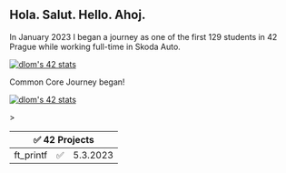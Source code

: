 <h2>Hola. Salut. Hello. Ahoj.</h2>
<p>In January 2023 I began a journey as one of the first 129 students in 42 Prague while working full-time in Skoda Auto.</p>
<p><a href="https://github.com/JaeSeoKim/badge42"><img src="https://badge42.vercel.app/api/v2/cldfo3ybd02010fl41k2aj9pc/stats?cursusId=9&coalitionId=287" alt="dlom's 42 stats" /></a></p>
<p>Common Core Journey began!</p>
</p><a href="https://github.com/JaeSeoKim/badge42"><img src="https://badge42.vercel.app/api/v2/cldfo3ybd02010fl41k2aj9pc/stats?cursusId=21&coalitionId=undefined" alt="dlom's 42 stats" /></a></p>
<table>
    <thead>
        <tr>
            <th colspan="3">✅ 42 Projects</th>
        </tr>
    </thead>
    <tbody>
        >
      <tr>
            <td>ft_printf</td>
            <td>&#9989;</td>
            <td>5.3.2023</td>
        </tr>
</table>
